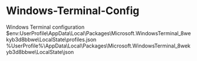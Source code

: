 # Windows-Terminal-Config
Windows Terminal configuration
$env:UserProfile\AppData\Local\Packages\Microsoft.WindowsTerminal_8wekyb3d8bbwe\LocalState\profiles.json
%UserProfile%\AppData\Local\Packages\Microsoft.WindowsTerminal_8wekyb3d8bbwe\LocalState\json
